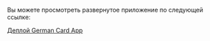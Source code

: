Вы можете просмотреть развернутое приложение по следующей ссылке:

[Деплой German Card App](https://olvsivkov.github.io/german_card_app/)